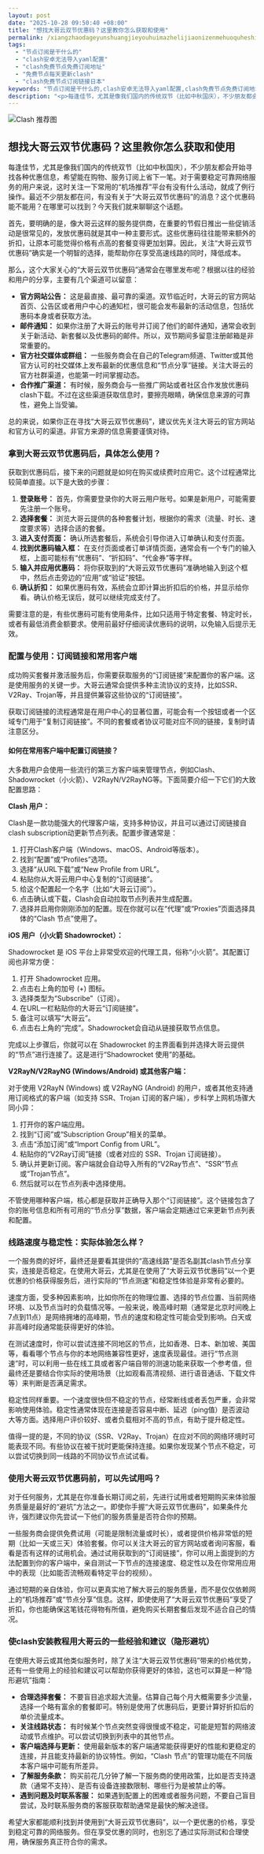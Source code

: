 ```yaml
---
layout: post
date: "2025-10-28 09:50:40 +08:00"
title: "想找大哥云双节优惠码？这里教你怎么获取和使用"
permalink: /xiangzhaodageyunshuangjieyouhuimazhelijiaonizenmehuoquheshiyong/
tags:
  - "节点订阅是干什么的"
  - "clash安卓无法导入yaml配置"
  - "clash免费节点免费订阅地址"
  - "免费节点每天更新clash"
  - "clash免费节点订阅链接日本"
keywords: "节点订阅是干什么的,clash安卓无法导入yaml配置,clash免费节点免费订阅地址,免费节点每天更新clash,clash免费节点订阅链接日本"
description: "<p>每逢佳节，尤其是像我们国内的传统双节（比如中秋国庆），不少朋友都会开始寻找各种优惠信息，希望能在购物、服务订阅上省下一笔。对于需要稳定可靠网络服务的用户来说，这时关注一下常用的“机场推荐”平台有没有什么活动，就成了例行操作。最近不少朋友都在问，有没有关于“大哥云双节优惠码”的消息？这个优惠码能不能用？在哪里可以找到？今天我们就来聊聊这个话题。</p>"
---
```


![Clash 推荐图](https://clashjd.github.io/assets/img/免费节点订阅.png)

## 想找大哥云双节优惠码？这里教你怎么获取和使用

<p>每逢佳节，尤其是像我们国内的传统双节（比如中秋国庆），不少朋友都会开始寻找各种优惠信息，希望能在购物、服务订阅上省下一笔。对于需要稳定可靠网络服务的用户来说，这时关注一下常用的“机场推荐”平台有没有什么活动，就成了例行操作。最近不少朋友都在问，有没有关于“大哥云双节优惠码”的消息？这个优惠码能不能用？在哪里可以找到？今天我们就来聊聊这个话题。</p>
<p>首先，要明确的是，像大哥云这样的服务提供商，在重要的节假日推出一些促销活动是很常见的，发放优惠码就是其中一种主要形式。这些优惠码往往能带来额外的折扣，让原本可能觉得价格有点高的套餐变得更加划算。因此，关注“大哥云双节优惠码”确实是一个明智的选择，能帮助你在享受高速线路的同时，降低成本。</p>
<p>那么，这个大家关心的“大哥云双节优惠码”通常会在哪里发布呢？根据以往的经验和用户的分享，主要有几个渠道可以留意：</p>
<ul>
<li><strong>官方网站公告：</strong> 这是最直接、最可靠的渠道。双节临近时，大哥云的官方网站首页、公告区或者用户中心的通知栏，很可能会发布最新的活动信息，包括优惠码本身或者获取方法。</li>
<li><strong>邮件通知：</strong> 如果你注册了大哥云的账号并订阅了他们的邮件通知，通常会收到关于新活动、新套餐以及优惠码的邮件。所以，双节期间多留意注册邮箱是非常重要的。</li>
<li><strong>官方社交媒体或群组：</strong> 一些服务商会在自己的Telegram频道、Twitter或其他官方认可的社交媒体上发布最新的优惠信息和“节点分享”链接。关注大哥云的官方社群渠道，也能第一时间掌握动态。</li>
<li><strong>合作推广渠道：</strong> 有时候，服务商会与一些推广网站或者社区合作发放优惠码clash下载。不过在这些渠道获取信息时，要擦亮眼睛，确保信息来源的可靠性，避免上当受骗。</li>
</ul>
<p>总的来说，如果你正在寻找“大哥云双节优惠码”，建议优先关注大哥云的官方网站和官方认可的渠道。非官方来源的信息需要谨慎对待。</p>
<h3>拿到大哥云双节优惠码后，具体怎么使用？</h3>
<p>获取到优惠码后，接下来的问题就是如何在购买或续费时应用它。这个过程通常比较简单直接。以下是大致的步骤：</p>
<ol>
<li><strong>登录账号：</strong> 首先，你需要登录你的大哥云用户账号。如果是新用户，可能需要先注册一个账号。</li>
<li><strong>选择套餐：</strong> 浏览大哥云提供的各种套餐计划，根据你的需求（流量、时长、速度要求等）选择合适的套餐。</li>
<li><strong>进入支付页面：</strong> 确认所选套餐后，系统会引导你进入订单确认和支付页面。</li>
<li><strong>找到优惠码输入框：</strong> 在支付页面或者订单详情页面，通常会有一个专门的输入框，上面可能标有“优惠码”、“折扣码”、“代金券”等字样。</li>
<li><strong>输入并应用优惠码：</strong> 将你获取到的“大哥云双节优惠码”准确地输入到这个框中，然后点击旁边的“应用”或“验证”按钮。</li>
<li><strong>确认折扣：</strong> 如果优惠码有效，系统会立即计算出折扣后的价格，并显示给你看。确认价格无误后，就可以继续完成支付了。</li>
</ol>
<p>需要注意的是，有些优惠码可能有使用条件，比如只适用于特定套餐、特定时长，或者有最低消费金额要求。使用前最好仔细阅读优惠码的说明，以免输入后提示无效。</p>
<h3>配置与使用：订阅链接和常用客户端</h3>
<p>成功购买套餐并激活服务后，你需要获取服务的“订阅链接”来配置你的客户端。这是使用服务的关键一步。大哥云通常会提供多种主流协议的支持，比如SSR、V2Ray、Trojan等，并且提供兼容这些协议的“订阅链接”。</p>
<p>获取订阅链接的流程通常是在用户中心的显著位置，可能会有一个按钮或者一个区域专门用于“复制订阅链接”。不同的套餐或者协议可能对应不同的链接，复制时请注意区分。</p>
<h4>如何在常用客户端中配置订阅链接？</h4>
<p>大多数用户会使用一些流行的第三方客户端来管理节点，例如Clash、Shadowrocket（小火箭）、V2RayN/V2RayNG等。下面简要介绍一下它们的大致配置思路：</p>
<p><strong>Clash 用户：</strong></p>
<p>Clash是一款功能强大的代理客户端，支持多种协议，并且可以通过订阅链接自clash subscription动更新节点列表。配置步骤通常是：</p>
<ol>
<li>打开Clash客户端（Windows、macOS、Android等版本）。</li>
<li>找到“配置”或“Profiles”选项。</li>
<li>选择“从URL下载”或“New Profile from URL”。</li>
<li>粘贴你从大哥云用户中心复制的“订阅链接”。</li>
<li>给这个配置起一个名字（比如“大哥云订阅”）。</li>
<li>点击确认或下载，Clash会自动拉取节点列表并生成配置。</li>
<li>选择并启用你刚刚添加的配置。现在你就可以在“代理”或“Proxies”页面选择具体的“Clash 节点”使用了。</li>
</ol>
<p><strong>iOS 用户（小火箭 Shadowrocket）：</strong></p>
<p>Shadowrocket 是 iOS 平台上非常受欢迎的代理工具，俗称“小火箭”。其配置订阅也非常方便：</p>
<ol>
<li>打开 Shadowrocket 应用。</li>
<li>点击右上角的加号 (+) 图标。</li>
<li>选择类型为“Subscribe”（订阅）。</li>
<li>在URL一栏粘贴你的大哥云“订阅链接”。</li>
<li>备注可以填写“大哥云”。</li>
<li>点击右上角的“完成”。Shadowrocket会自动从链接获取节点信息。</li>
</ol>
<p>完成以上步骤后，你就可以在 Shadowrocket 的主界面看到并选择大哥云提供的“节点”进行连接了。这是进行“Shadowrocket 使用”的基础。</p>
<p><strong>V2RayN/V2RayNG (Windows/Android) 或其他客户端：</strong></p>
<p>对于使用 V2RayN (Windows) 或 V2RayNG (Android) 的用户，或者其他支持通用订阅格式的客户端（如支持 SSR、Trojan 订阅的客户端），步科学上网机场骤大同小异：</p>
<ol>
<li>打开你的客户端应用。</li>
<li>找到“订阅”或“Subscription Group”相关的菜单。</li>
<li>点击“添加订阅”或“Import Config from URL”。</li>
<li>粘贴你的“V2Ray订阅”链接（或者对应的 SSR、Trojan 订阅链接）。</li>
<li>确认并更新订阅。客户端就会自动导入所有的“V2Ray节点”、“SSR”节点或“Trojan节点”。</li>
<li>然后就可以在节点列表中选择使用。</li>
</ol>
<p>不管使用哪种客户端，核心都是获取并正确导入那个“订阅链接”。这个链接包含了你的账号信息和所有可用的“节点分享”数据，客户端会定期通过它来更新节点列表和配置。</p>
<h3>线路速度与稳定性：实际体验怎么样？</h3>
<p>一个服务商的好坏，最终还是要看其提供的“高速线路”是否名副其clash节点分享实，连接是否稳定。在使用大哥云，尤其是在使用了“大哥云双节优惠码”以一个更优惠的价格获得服务后，进行实际的“节点测速”和稳定性体验是非常有必要的。</p>
<p>速度方面，受多种因素影响，比如你所在的物理位置、选择的节点位置、当前网络环境、以及节点当时的负载情况等。一般来说，晚高峰时期（通常是北京时间晚上7点到11点）是网络拥堵的高峰期，节点的速度和稳定性可能会受到影响。白天或非高峰时段通常能获得更好的体验。</p>
<p>在测试速度时，你可以尝试连接不同地区的节点，比如香港、日本、新加坡、美国等，看看哪个节点与你的本地网络兼容性更好，速度表现最佳。进行“节点测速”时，可以利用一些在线工具或者客户端自带的测速功能来获取一个参考值，但最终还是要结合你实际的使用场景（比如观看高清视频、进行语音通话、下载文件等）来判断是否满足需求。</p>
<p>稳定性同样重要。一个速度很快但不稳定的节点，经常断线或者丢包严重，会非常影响使用体验。稳定性通常体现在连接是否容易中断、延迟（ping值）是否波动大等方面。选择用户评价较好、或者负载相对不高的节点，有助于提升稳定性。</p>
<p>值得一提的是，不同的协议（SSR、V2Ray、Trojan）在应对不同的网络环境时可能表现不同。有些协议在被干扰时更能保持连接。如果你发现某个节点不稳定，可以尝试切换到同一线路的不同协议节点试试看。</p>
<h3>使用大哥云双节优惠码前，可以先试用吗？</h3>
<p>对于任何服务，尤其是在你准备长期订阅之前，先进行试用或者短期购买来体验服务质量是最好的“避坑”方法之一。即使你手握“大哥云双节优惠码”，如果条件允许，强烈建议你先尝试一下他们的服务质量是否符合你的预期。</p>
<p>一些服务商会提供免费试用（可能是限制流量或时长），或者提供价格非常低的短期（比如一天或三天）体验套餐。你可以关注大哥云的官方网站或者询问客服，看看是否有这样的试用机会。通过试用获取到的“订阅链接”，你可以用上面提到的方法配置到你的客户端中，亲自测试一下节点的连接速度、稳定性以及在你常用应用中的表现（比如能否流畅观看特定平台的视频）。</p>
<p>通过短期的亲自体验，你可以更真实地了解大哥云的服务质量，而不是仅仅依赖网上的“机场推荐”或“节点分享”信息。这样，即使使用了“大哥云双节优惠码”享受了折扣，你也能确保这笔钱花得物有所值，避免购买长期套餐后发现不适合自己的情况。</p>
<h3>使clash安装教程用大哥云的一些经验和建议（隐形避坑）</h3>
<p>在使用大哥云或其他类似服务时，除了关注“大哥云双节优惠码”带来的价格优势，还有一些使用上的经验和建议可以帮助你获得更好的体验，这也可以算是一种“隐形避坑”指南：</p>
<ul>
<li><strong>合理选择套餐：</strong> 不要盲目追求超大流量。估算自己每个月大概需要多少流量，选择一个略有富余的套餐即可。特别是使用了优惠码后，更要计算好折扣后的单价流量成本。</li>
<li><strong>关注线路状态：</strong> 有时候某个节点突然变得很慢或不稳定，可能是短暂的网络波动或节点维护。可以尝试切换到列表中的其他节点。</li>
<li><strong>客户端选择与更新：</strong> 使用最新版本的客户端通常能获得更好的性能和更稳定的连接，并且能支持最新的协议特性。例如，“Clash 节点”的管理功能在不同版本客户端中可能有所差异。</li>
<li><strong>了解服务条款：</strong> 购买前花几分钟了解一下服务商的使用政策，比如是否支持退款（通常不支持）、是否有设备连接数限制、哪些行为是被禁止的等。</li>
<li><strong>遇到问题及时联系客服：</strong> 如果遇到配置上的困难或者服务问题，不要自己盲目尝试，及时联系服务商的客服获取帮助通常是最快的解决途径。</li>
</ul>
<p>希望大家都能顺利找到并使用到“大哥云双节优惠码”，以一个更优惠的价格，享受到稳定可靠的网络服务。但在享受优惠的同时，也别忘了通过实际测试和合理使用，确保服务真正符合你的需求。</p>